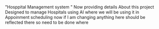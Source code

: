 "Hosppital Management system " 
Now providing details About this project 
Designed to manage Hospitals using AI where we will be using it in Appoinment scheduling 
now if I am changing anything here should be reflected there so need to  be  done  where 